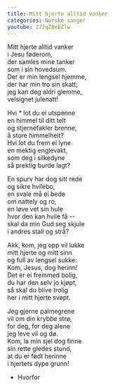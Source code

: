 ```yaml
---
title: Mitt hjerte alltid vanker
categories: Norske sanger
youtube: 27JqZ8eEZlw
---
```


Mitt hjerte alltid vanker  
i Jesu føderom,  
der samles mine tanker  
som i sin hovedsum.  
Der er min lengsel hjemme,  
der har min tro sin skatt;  
jeg kan deg aldri glemme,  
velsignet julenatt!

Hvi  * lot du ei utspenne  
en himmel til ditt telt  
og stjernefakler brenne,  
å store himmelhelt?  
Hvi lot du frem ei lyne  
en mektig englevakt,  
som deg i silkedyne  
så prektig burde lagt?

En spurv har dog sitt rede  
og sikre hvilebo,  
en svale må ei bede  
om nattely og ro,  
en løve vet sin hule  
hvor den kan hvile få --  
skal da min Gud seg skjule  
i andres stall og strå?

Akk, kom, jeg opp vil lukke  
mitt hjerte og mitt sinn  
og full av lengsel sukke:  
Kom, Jesus, dog herinn!  
Det er ei fremmed bolig,  
du har den selv jo kjøpt,  
så skal du blive trolig  
her i mitt hjerte svøpt.

Jeg gjerne palmegrene  
vil om din krybbe strø,  
for deg, for deg alene  
jeg leve vil og dø.  
Kom, la min sjel dog finne  
sin rette gledes stund,  
at du er født herinne  
i hjertets dype grunn!

* Hvorfor
